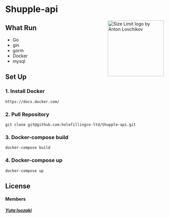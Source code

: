 # Shupple-api

<img src="https://images.unsplash.com/photo-1541278107931-e006523892df?ixlib=rb-1.2.1&ixid=eyJhcHBfaWQiOjEyMDd9&auto=format&fit=crop&w=2851&q=80" align="right"
     title="Size Limit logo by Anton Lovchikov" width="" height="178">


## What Run

* Go
* gin
* gorm
* Docker
* mysql

## Set Up

### 1. Install Docker
`https://docs.docker.com/`

### 2. Pull Repository
`git clone git@github.com:holefillingco-ltd/Shupple-api.git`

### 3. Docker-compose build
`docker-compose build`

### 4. Docker-compose up
`docker-compose up`

## License

#### Members

 ##### [Yuta Isozaki](https://github.com/uma-co82)
